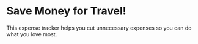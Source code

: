 # Save Money for Travel!

This expense tracker helps you cut unnecessary expenses so you can do what you love most.